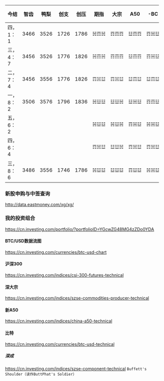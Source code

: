 今结|智齿|鸭梨|创支|创压|期指|大宗|A50|-BC|港通|新股|解禁
---|---|---|---|---|---|---|---|---|---|---|---
四，1：1|3466|3526|1726|1786|☵☶☵|☶☶☶|☳☶☶|☶☵☳|☵该☵|1，0，0|4，1，0
三，4：7|3456|3526|1776|1826|☵☶☵|☶☶☶|☳☶☶|☶☵☳|☵该☵|1，1，0|5，4，1
二，7：4|3456|3556|1776|1826|☶☵☳|☶☵☳|☳☶☳|☳☶☳|☵该☳|一1一|12五4
一，8：2|3506|3576|1796|1836|☵☳☳|☳☳☵|☳☵☳|☶☶☳|☵该☳|一1一|1412六
五，6：2|||||☵☳☳|☵☳☵|☶☵☳|☵☵☳|☵该☳|一1零|十14零
四，6：4|||||☶☵☳|☳☳☵|☶☵☳|☶☵☳|☳该☶|1一1解10
三，8：6|3486|3556|1746|1786|☵☳☳|☳☳☳|☶☳☳|☵☵☳|☵该☶|三一一

### 新股申购与中签查询
http://data.eastmoney.com/xg/xg/
### 我的投资组合
https://cn.investing.com/portfolio/?portfolioID=YGcwZG48MG4zZDo0YDA
#### BTC/USD数据流图
https://cn.investing.com/currencies/btc-usd-chart
#### 沪深300
https://cn.investing.com/indices/csi-300-futures-technical
#### 深大宗
https://cn.investing.com/indices/szse-commodities-producer-technical
#### 新A50
https://cn.investing.com/indices/china-a50-technical
#### 比特
https://cn.investing.com/currencies/btc-usd-technical
##### 深成
https://cn.investing.com/indices/szse-component-technical
`Buffett's Shoulder（读作ButtPhat's Soldier）`